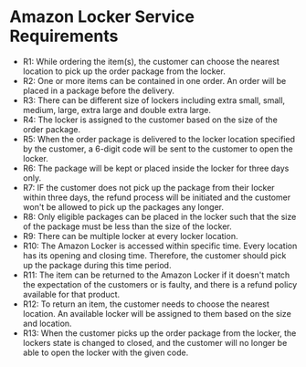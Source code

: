 # Amazon Locker Service Requirements

<ul>
	<li>R1: While ordering the item(s), the customer can choose the nearest location to pick up the order package from the locker.</li>
	<li>R2: One or more items can be contained in one order. An order will be placed in a package before the delivery.</li>
	<li>R3: There can be different size of lockers including extra small, small, medium, large, extra large and double extra large.</li>
	<li>R4: The locker is assigned to the customer based on the size of the order package.</li>
	<li>R5: When the order package is delivered to the locker location specified by the customer, a 6-digit code will be sent to the customer to open the locker.</li>
	<li>R6: The package will be kept or placed inside the locker for three days only.</li>
	<li>R7: IF the customer does not pick up the package from their locker within three days, the refund process will be initiated and the customer won't be allowed to pick up the packages any longer.</li>
	<li>R8: Only eligible packages can be placed in the locker such that the size of the package must be less than the size of the locker.</li>
	<li>R9: There can be multiple locker at every locker location.</li>
	<li>R10: The Amazon Locker is accessed within specific time. Every location has its opening and closing time. Therefore, the customer should pick up the package during this time period.</li>
	<li>R11: The item can be returned to the Amazon Locker if it doesn't match the expectation of the customers or is faulty, and there is a refund policy available for that product.</li>
	<li>R12: To return an item, the customer needs to choose the nearest location. An available locker will be assigned to them based on the size and location.</li>
	<li>R13: When the customer picks up the order package from the locker, the lockers state is changed to closed, and the customer will no longer be able to open the locker with the given code.</li>
</ul>